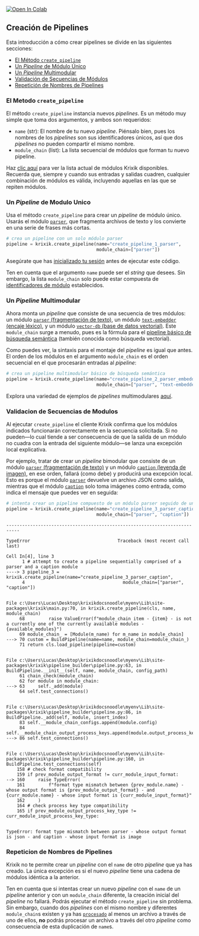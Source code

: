 <a href="https://colab.research.google.com/github/krixik-ai/krixik-docs/blob/main/docs/system/pipeline_creation/create_pipeline.ipynb" target="_parent"><img src="https://colab.research.google.com/assets/colab-badge.svg" alt="Open In Colab"/></a>

## Creación de Pipelines

Esta introducción a cómo crear pipelines se divide en las siguientes secciones:

- [El Método `create_pipeline`](#el-metodo-create_pipeline)
- [Un *Pipeline* de Módulo Único](#un-pipeline-de-modulo-unico)
- [Un *Pipeline* Multimodular](#un-pipeline-multimodular)
- [Validación de Secuencias de Módulos](#validacion-de-secuencias-de-modulos)
- [Repetición de Nombres de Pipelines](#repeticion-de-nombres-de-pipelines)

### El Metodo `create_pipeline`

El método `create_pipeline` instancia nuevos *pipelines*. Es un método muy simple que toma dos argumentos, y ambos son requeridos:

- `name` (str): El nombre de tu nuevo *pipeline*. Piénsalo bien, pues los nombres de los *pipelines* son sus identificadores únicos, así que dos *pipelines* no pueden compartir el mismo nombre.
- `module_chain` (list): La lista secuencial de módulos que forman tu nuevo pipeline.

Haz [clic aquí](../../modulos/introduccion_modulos.md) para ver la lista actual de módulos Krixik disponibles. Recuerda que, siempre y cuando sus entradas y salidas cuadren, cualquier combinación de módulos es válida, incluyendo aquellas en las que se repiten módulos.

### Un *Pipeline* de Modulo Unico

Usa el método `create_pipeline` para crear un *pipeline* de módulo único. Usarás el módulo [`parser`](../../modulos/modulos_de_funciones_de_apoyo/modulo_parser_fragmentacion.md), que fragmenta archivos de texto y los convierte en una serie de frases más cortas.


```python
# crea un pipeline con un solo módulo parser
pipeline = krixik.create_pipeline(name="create_pipeline_1_parser",
                                  module_chain=["parser"])
```

Asegúrate que has [inicializado tu sesión](../inicializacion/inicializacion_y_autenticacion.md  ) antes de ejecutar este código.

Ten en cuenta que el argumento `name` puede ser el *string* que desees. Sin embargo, la lista `module_chain` solo puede estar compuesta de [identificadores de módulo](../metodos_de_conveniencia/metodos_de_conveniencia.md#ve-todos-los-modulos-disponibles-con-la-propiedad-available_modules) establecidos.

### Un *Pipeline* Multimodular

Ahora monta un *pipeline* que consiste de una secuencia de tres módulos: un módulo [`parser` (fragmentación de texto)](../../modulos/modulos_de_funciones_de_apoyo/modulo_parser_fragmentacion.md), un módulo [`text-embedder` (encaje léxico)](../../modulos/modulos_ia/modulo_text-embedder_encaje_lexico.md), y un módulo [`vector-db` (base de datos vectorial)](../../modulos/modulos_de_bases_de_datos/modulo_vector-db_base_de_datos_vectorial.md). Este `module_chain` surge a menudo, pues es la fórmula para el [pipeline básico de búsqueda semántica](../../ejemplos/ejemplos_pipelines_de_busqueda/multi_busqueda_semantica_basica.md) (también conocida como búsqueda vectorial).

Como puedes ver, la sintaxis para el montaje del *pipeline* es igual que antes. El orden de los módulos en el argumento `module_chain` es el orden secuencial en el que procesarán entradas al *pipeline*:


```python
# crea un pipeline multimodular básico de búsqueda semántica
pipeline = krixik.create_pipeline(name="create_pipeline_2_parser_embedder_vector",
                                  module_chain=["parser", "text-embedder", "vector-db"])
```

Explora una variedad de ejemplos de *pipelines* multimodulares [aquí](../../ejemplos/introduccion_ejemplos_de_pipelines.md).

### Validacion de Secuencias de Modulos

Al ejecutar `create_pipeline` el cliente Krixik confirma que los módulos indicados funcionarán correctamente en la secuencia solicitada. Si no pueden—lo cual tiende a ser consecuencia de que la salida de un módulo no cuadra con la entrada del siguiente módulo—se lanza una excepción local explicativa.

Por ejemplo, tratar de crear un *pipeline* bimodular que consiste de un módulo [`parser` (fragmentación de texto)](../../modulos/modulos_de_funciones_de_apoyo/modulo_parser_fragmentacion.md) y un módulo [`caption` (leyenda de imagen)](../../modulos/modulos_ia/modulo_caption_leyenda_de_imagen.md), en ese orden, fallará (como debe) y producirá una excepción local. Esto es porque el módulo [`parser`](../../modulos/modulos_de_funciones_de_apoyo/modulo_parser_fragmentacion.md) devuelve un archivo JSON como salida, mientras que el módulo [`caption`](../../modulos/modulos_ia/modulo_caption_leyenda_de_imagen.md) solo toma imágenes como entrada, como indica el mensaje que puedes ver en seguida:


```python
# intenta crear un pipeline compuesto de un módulo parser seguido de un módulo caption
pipeline = krixik.create_pipeline(name="create_pipeline_3_parser_caption",
                                  module_chain=["parser", "caption"])
```


    ---------------------------------------------------------------------------

    TypeError                                 Traceback (most recent call last)

    Cell In[4], line 3
          1 # attempt to create a pipeline sequentially comprised of a parser and a caption module
    ----> 3 pipeline_3 = krixik.create_pipeline(name="create_pipeline_3_parser_caption",
          4                                     module_chain=["parser", "caption"])
    

    File c:\Users\Lucas\Desktop\krixikdocsnoodle\myenv\Lib\site-packages\krixik\main.py:70, in krixik.create_pipeline(cls, name, module_chain)
         68         raise ValueError(f"module_chain item - {item} - is not a currently one of the currently available modules -{available_modules}")
         69 module_chain_ = [Module(m_name) for m_name in module_chain]
    ---> 70 custom = BuildPipeline(name=name, module_chain=module_chain_)
         71 return cls.load_pipeline(pipeline=custom)
    

    File c:\Users\Lucas\Desktop\krixikdocsnoodle\myenv\Lib\site-packages\krixik\pipeline_builder\pipeline.py:63, in BuildPipeline.__init__(self, name, module_chain, config_path)
         61 chain_check(module_chain)
         62 for module in module_chain:
    ---> 63     self._add(module)
         64 self.test_connections()
    

    File c:\Users\Lucas\Desktop\krixikdocsnoodle\myenv\Lib\site-packages\krixik\pipeline_builder\pipeline.py:86, in BuildPipeline._add(self, module, insert_index)
         83 self.__module_chain_configs.append(module.config)
         84 self.__module_chain_output_process_keys.append(module.output_process_key)
    ---> 86 self.test_connections()
    

    File c:\Users\Lucas\Desktop\krixikdocsnoodle\myenv\Lib\site-packages\krixik\pipeline_builder\pipeline.py:160, in BuildPipeline.test_connections(self)
        158 # check format compatibility
        159 if prev_module_output_format != curr_module_input_format:
    --> 160     raise TypeError(
        161         f"format type mismatch between {prev_module.name} - whose output format is {prev_module_output_format} - and {curr_module.name} - whose input format is {curr_module_input_format}"
        162     )
        164 # check process key type compatibility
        165 if prev_module_output_process_key_type != curr_module_input_process_key_type:
    

    TypeError: format type mismatch between parser - whose output format is json - and caption - whose input format is image


### Repeticion de Nombres de Pipelines

Krixik no te permite crear un *pipeline* con el `name` de otro *pipeline* que ya has creado. La única excepción es si el nuevo *pipeline* tiene una cadena de módulos idéntica a la anterior.

Ten en cuenta que si intentas crear un nuevo *pipeline* con el `name` de un *pipeline* anterior y con un `module_chain` diferente, la creación inicial del *pipeline* no fallará. Podrás ejecutar el método `create_pipeline` sin problema. Sin embargo, cuando dos *pipelines* con el mismo nombre y diferentes `module_chain`s existen y ya has [`procesado`](../parametros_y_procesar_archivos_a_traves_de_pipelines/metodo_process_procesar.md) al menos un archivo a través de uno de ellos, **no** podrás procesar un archivo a través del otro *pipeline* como consecuencia de esta duplicación de `name`s.
